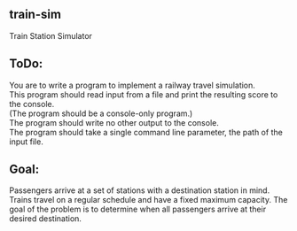 ## train-sim
Train Station Simulator

## ToDo:
You are to write a program to implement a railway travel simulation. <br>This program should read input from a file and print the resulting score to the console. <br>(The program should be a console-only program.) <br>The program should write no other output to the console. <br>The program should take a single command line parameter, the path of the input file. 

## Goal:
Passengers arrive at a set of stations with a destination station in mind. Trains travel on a regular schedule and have a fixed maximum capacity. The goal of the problem is to determine when all passengers arrive at their desired destination. 

